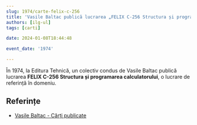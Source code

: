 ```yaml
---
slug: 1974/carte-felix-c-256
title: 'Vasile Baltac publică lucrarea „FELIX C-256 Structura și programarea calculatorului”'
authors: [ilg-ul]
tags: [carti]

date: 2024-01-08T18:44:48

event_date: '1974'

---
```


În 1974, la Editura Tehnică, un colectiv condus de Vasile Baltac publică lucrarea **FELIX C-256 Structura și programarea calculatorului**, o lucrare de
referință în domeniu.

<!-- truncate -->

## Referințe

- [Vasile Baltac - Cărți publicate](https://sites.google.com/site/vasilebaltac/Home/carti)
